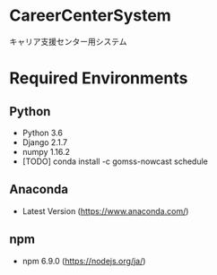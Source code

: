 # CareerCenterSystem
キャリア支援センター用システム

# Required Environments
## Python
* Python 3.6
* Django 2.1.7
* numpy  1.16.2
* [TODO] conda install -c gomss-nowcast schedule
## Anaconda
* Latest Version (https://www.anaconda.com/)
## npm
* npm    6.9.0   (https://nodejs.org/ja/)


